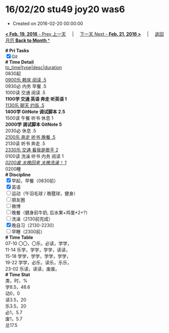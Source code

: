# 16/02/20 stu49 joy20 was6

- Created on 2016-02-20 00:00:00

[**< Feb. 19, 2016** - Prev 上一天](_archived/lifelogs/2016/02/d19.md) &nbsp; &nbsp; | &nbsp; &nbsp; [下一天 Next - **Feb. 21, 2016 >**](_archived/lifelogs/2016/02/d21.md) &nbsp; &nbsp; |  &nbsp; &nbsp; [返回月历 **Back to Month ^**](_archived/lifelogs/2016/02/index.md)
<br/><div><b># Pri Tasks</b></div><div><input checked="true" type="checkbox"/>Git</div><div><b># Time Detail</b></div><div><u>to_time|type|desc|duration</u></div><div>0830起</div><div><u>0900乐 赖床 阅读 .5</u></div><div>0930必 内务 早餐 .5</div><div>1000读 交通 阅读 .5</div><div><b>1100学 交通 英语 奔走 听英语 1</b></div><div><u>1130乐 聊天 约饭 .5</u></div><div><b>1400学 GitNote 调试脚本 2.5</b></div><div>1500读 午餐 听书 休息 1</div><div><b>2000学 调试脚本 GitNote 5</b></div><div>2030必 休息 .5</div><div><u>2100乐 奔走 听书 晚餐 .5</u></div><div>2130读 听书 奔走 .5</div><div><u>2330乐 交通 看我是歌手 2</u></div><div>0100读 洗澡 听书 内务 阅读 1</div><div><u><i>0200废 太晚回来 太晚洗澡！ 1</i></u></div><div>0200睡</div><div><b># Discipline</b></div><div><input checked="true" type="checkbox"/>早起，早餐（0830前）</div><div><input checked="true" type="checkbox"/>英语</div><div><input type="checkbox"/>运动（午羽毛球 / 晚毽球，健身）</div><div><input type="checkbox"/>朋友圈</div><div><input type="checkbox"/>微博</div><div><input type="checkbox"/>晚餐（健身前牛奶, 后水果+鸡蛋*2+?）</div><div><input type="checkbox"/>洗澡（2130前完成）</div><div><input checked="true" type="checkbox"/>晚自习（2130-2230）</div><div><input type="checkbox"/>早睡（2300前）</div><div><b># Time Table</b></div><div>07-10 〇〇，〇乐，必读，学学，</div><div>11-14 乐学，学学，学学，读读，</div><div>15-18 学学，学学，学学，学学，</div><div>19-22 学学，必乐，读乐，乐乐，</div><div>23-02 乐读，读读，废废。</div><div><b># Time Stat</b></div><div>类，时，%</div><div>学8.5，48.6</div><div>动0，0</div><div>读3.5，20</div><div>乐3.5，20</div><div>必1，5.7</div><div>废1，5.7</div><div>总17.5</div>
